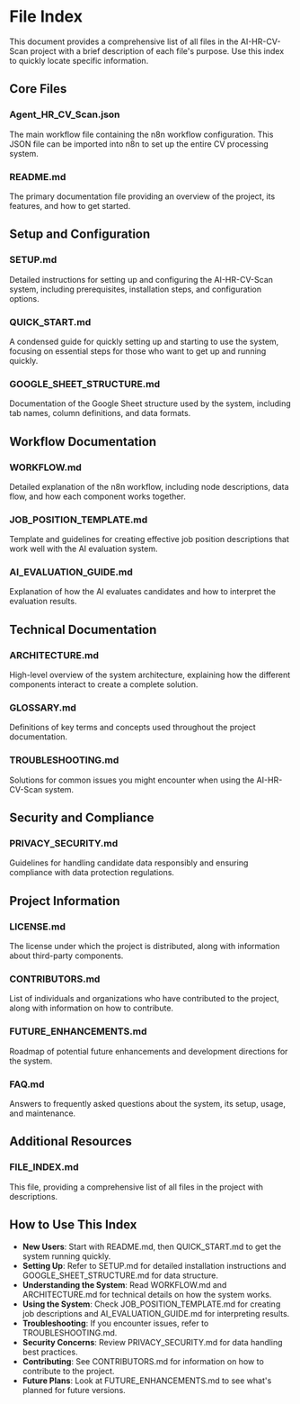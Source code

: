 # File Index

This document provides a comprehensive list of all files in the AI-HR-CV-Scan project with a brief description of each file's purpose. Use this index to quickly locate specific information.

## Core Files

### Agent_HR_CV_Scan.json
The main workflow file containing the n8n workflow configuration. This JSON file can be imported into n8n to set up the entire CV processing system.

### README.md
The primary documentation file providing an overview of the project, its features, and how to get started.

## Setup and Configuration

### SETUP.md
Detailed instructions for setting up and configuring the AI-HR-CV-Scan system, including prerequisites, installation steps, and configuration options.

### QUICK_START.md
A condensed guide for quickly setting up and starting to use the system, focusing on essential steps for those who want to get up and running quickly.

### GOOGLE_SHEET_STRUCTURE.md
Documentation of the Google Sheet structure used by the system, including tab names, column definitions, and data formats.

## Workflow Documentation

### WORKFLOW.md
Detailed explanation of the n8n workflow, including node descriptions, data flow, and how each component works together.

### JOB_POSITION_TEMPLATE.md
Template and guidelines for creating effective job position descriptions that work well with the AI evaluation system.

### AI_EVALUATION_GUIDE.md
Explanation of how the AI evaluates candidates and how to interpret the evaluation results.

## Technical Documentation

### ARCHITECTURE.md
High-level overview of the system architecture, explaining how the different components interact to create a complete solution.

### GLOSSARY.md
Definitions of key terms and concepts used throughout the project documentation.

### TROUBLESHOOTING.md
Solutions for common issues you might encounter when using the AI-HR-CV-Scan system.

## Security and Compliance

### PRIVACY_SECURITY.md
Guidelines for handling candidate data responsibly and ensuring compliance with data protection regulations.

## Project Information

### LICENSE.md
The license under which the project is distributed, along with information about third-party components.

### CONTRIBUTORS.md
List of individuals and organizations who have contributed to the project, along with information on how to contribute.

### FUTURE_ENHANCEMENTS.md
Roadmap of potential future enhancements and development directions for the system.

### FAQ.md
Answers to frequently asked questions about the system, its setup, usage, and maintenance.

## Additional Resources

### FILE_INDEX.md
This file, providing a comprehensive list of all files in the project with descriptions.

## How to Use This Index

- **New Users**: Start with README.md, then QUICK_START.md to get the system running quickly.
- **Setting Up**: Refer to SETUP.md for detailed installation instructions and GOOGLE_SHEET_STRUCTURE.md for data structure.
- **Understanding the System**: Read WORKFLOW.md and ARCHITECTURE.md for technical details on how the system works.
- **Using the System**: Check JOB_POSITION_TEMPLATE.md for creating job descriptions and AI_EVALUATION_GUIDE.md for interpreting results.
- **Troubleshooting**: If you encounter issues, refer to TROUBLESHOOTING.md.
- **Security Concerns**: Review PRIVACY_SECURITY.md for data handling best practices.
- **Contributing**: See CONTRIBUTORS.md for information on how to contribute to the project.
- **Future Plans**: Look at FUTURE_ENHANCEMENTS.md to see what's planned for future versions.
